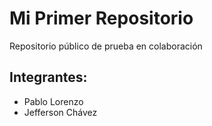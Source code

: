 # Mi Primer Repositorio
 Repositorio público de prueba en colaboración
## Integrantes:
+ Pablo Lorenzo 
+ Jefferson Chávez
